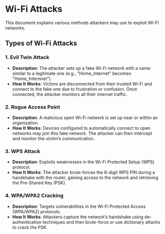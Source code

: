 # Wi-Fi Attacks

This document explains various methods attackers may use to exploit Wi-Fi networks.

## Types of Wi-Fi Attacks

### 1. Evil Twin Attack

- **Description**: The attacker sets up a fake Wi-Fi network with a name similar to a legitimate one (e.g., "Home_Internet" becomes "Home_Internnet").
- **How It Works**: Victims are disconnected from their trusted Wi-Fi and connect to the fake one due to frustration or confusion. Once connected, the attacker monitors all their internet traffic.

### 2. Rogue Access Point

- **Description**: A malicious open Wi-Fi network is set up near or within an organization.
- **How It Works**: Devices configured to automatically connect to open networks may join this fake network. The attacker can then intercept and monitor the victim’s communication.

### 3. WPS Attack

- **Description**: Exploits weaknesses in the Wi-Fi Protected Setup (WPS) protocol.
- **How It Works**: The attacker brute-forces the 8-digit WPS PIN during a handshake with the router, gaining access to the network and retrieving the Pre-Shared Key (PSK).

### 4. WPA/WPA2 Cracking

- **Description**: Targets vulnerabilities in the Wi-Fi Protected Access (WPA/WPA2) protocols.
- **How It Works**: Attackers capture the network’s handshake using de-authentication techniques and then brute-force or use dictionary attacks to crack the PSK.
